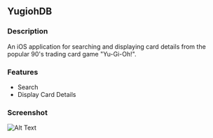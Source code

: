 ## YugiohDB

### Description
An iOS application for searching and displaying card details from the popular 90's trading card game "Yu-Gi-Oh!".

### Features
- Search
- Display Card Details

### Screenshot
![Alt Text](https://media.giphy.com/media/lGfsW2vf3DqguJAxhx/giphy.gif)
